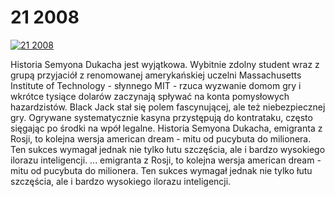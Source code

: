 21 2008 
=============
[![21 2008 ](http://vidos.pl/images/player.gif)](http://vidos.pl/21-2008)

 Historia Semyona Dukacha jest wyjątkowa. Wybitnie zdolny student wraz z grupą przyjaciół z renomowanej amerykańskiej uczelni Massachusetts Institute of Technology - słynnego MIT - rzuca wyzwanie domom gry i wkrótce tysiące dolarów zaczynają spływać na konta pomysłowych hazardzistów. Black Jack stał się polem fascynującej, ale też niebezpiecznej gry. Ogrywane systematycznie kasyna przystępują do kontrataku, często sięgając po środki na wpół legalne. Historia Semyona Dukacha, emigranta z Rosji, to kolejna wersja american dream - mitu od pucybuta do milionera. Ten sukces wymagał jednak nie tylko łutu szczęścia, ale i bardzo wysokiego ilorazu inteligencji.  ... emigranta z Rosji, to kolejna wersja american dream - mitu od pucybuta do milionera. Ten sukces wymagał jednak nie tylko łutu szczęścia, ale i bardzo wysokiego ilorazu inteligencji.
